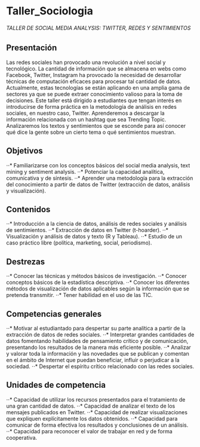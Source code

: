 # Taller_Sociologia
###### TALLER DE SOCIAL MEDIA ANALYSIS: TWITTER, REDES Y SENTIMIENTOS



## Presentación 

Las redes sociales han provocado una revolución a nivel social y
tecnológico. La cantidad de información que se almacena en webs como Facebook,
Twitter, Instagram ha provocado la necesidad de desarrollar técnicas de computación
eficaces para procesar tal cantidad de datos. Actualmente, estas tecnologías se están
aplicando en una amplia gama de sectores ya que se puede extraer conocimiento
valioso para la toma de decisiones. Este taller está dirigido a estudiantes que tengan
interés en introducirse de forma práctica en la metodología de análisis en redes
sociales, en nuestro caso, Twitter. Aprenderemos a descargar la información
relacionada con un hashtag que sea Trending Topic. Analizaremos los textos y
sentimientos que se esconde para así conocer qué dice la gente sobre un cierto tema
o qué sentimientos muestran.

## Objetivos
⋅⋅* Familiarizarse con los conceptos básicos del social media analysis, text mining y
sentiment analysis.
⋅⋅* Potenciar la capacidad analítica, comunicativa y de síntesis.
⋅⋅* Aprender una metodología para la extracción del conocimiento a partir de datos de
Twitter (extracción de datos, análisis y visualización).

## Contenidos
⋅⋅* Introducción a la ciencia de datos, análisis de redes sociales y análisis de
sentimientos.
⋅⋅* Extracción de datos en Twitter (t-hoarder).
⋅⋅* Visualización y análisis de datos y texto (R y Tableau).
⋅⋅* Estudio de un caso práctico libre (política, marketing, social, periodismo).

## Destrezas
⋅⋅* Conocer las técnicas y métodos básicos de investigación.
⋅⋅* Conocer conceptos básicos de la estadística descriptiva.
⋅⋅* Conocer los diferentes métodos de visualización de datos aplicables según la
información que se pretenda transmitir.
⋅⋅* Tener habilidad en el uso de las TIC.

## Competencias generales
⋅⋅* Motivar al estudiantado para despertar su parte analítica a partir de la extracción de
datos de redes sociales.
⋅⋅* Interpretar grandes cantidades de datos fomentando habilidades de pensamiento
crítico y de comunicación, presentando los resultados de la manera más eficiente
posible.
⋅⋅* Analizar y valorar toda la información y las novedades que se publican y comentan
en el ámbito de Internet que puedan beneficiar, influir o perjudicar a la sociedad.
⋅⋅* Despertar el espíritu crítico relacionado con las redes sociales.

## Unidades de competencia
⋅⋅* Capacidad de utilizar los recursos presentados para el tratamiento de una gran
cantidad de datos.
⋅⋅* Capacidad de analizar el texto de los mensajes publicados en Twitter.
⋅⋅* Capacidad de realizar visualizaciones que expliquen explícitamente los datos
obtenidos.
⋅⋅* Capacidad para comunicar de forma efectiva los resultados y conclusiones de un
análisis.
⋅⋅* Capacidad para reconocer el valor de trabajar en red y de forma cooperativa. 
